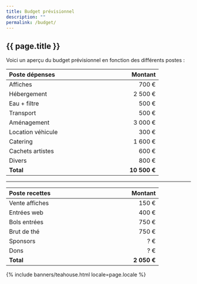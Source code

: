 ```yaml
---
title: Budget prévisionnel
description: ""
permalink: /budget/
---
```

<style>
  th {
    width: 12em;
  }
</style>
<section class="section">
  <div class="wrapper" markdown="1">

# {{ page.title }}
    
Voici un aperçu du budget prévisionnel en fonction des différents postes :

| Poste dépenses    | Montant      |
| :---------------- | -----------: |
| Affiches          |        700 € |
| Hébergement       |      2 500 € |
| Eau + filtre      |        500 € |
| Transport         |        500 € |
| Aménagement       |      3 000 € |
| Location véhicule |        300 € |
| Catering          |      1 600 € |
| Cachets artistes  |        600 € |
| Divers            |        800 € |
| **Total**         | **10 500 €** |

---

| Poste recettes    | Montant     |
| :---------------- | ----------: |
| Vente affiches    |       150 € |
| Entrées web       |       400 € |
| Bols entrées      |       750 € |
| Brut de thé       |       750 € |
| Sponsors          |         ? € |
| Dons              |         ? € |
| **Total**         | **2 050 €** |

  </div>
</section>
{% include banners/teahouse.html locale=page.locale %}
